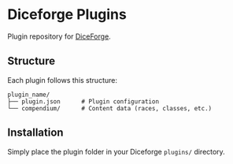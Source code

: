 # Diceforge Plugins

Plugin repository for [DiceForge](https://github.com/Kioraga/diceforge).

## Structure

Each plugin follows this structure:
```
plugin_name/
├── plugin.json      # Plugin configuration
└── compendium/      # Content data (races, classes, etc.)
```

## Installation

Simply place the plugin folder in your Diceforge `plugins/` directory.